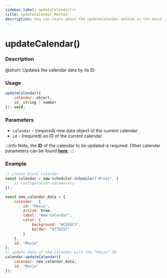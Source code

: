 ```yaml
---
sidebar_label: updateCalendar()+
title: updateCalendar Method
description: You can learn about the updateCalendar method in the documentation of the DHTMLX JavaScript Event Calendar library. Browse developer guides and API reference, try out code examples and live demos, and download a free 30-day evaluation version of DHTMLX Event Calendar.
---
```


# updateCalendar()

### Description

@short: Updates the calendar data by its ID

### Usage

~~~jsx {}
updateCalendar({ 
	calendar: object, 
	id: string | number 
}): void;
~~~

### Parameters

- `calendar` - (required) new data object of the current calendar
- `id` - (required) an ID of the current calendar

:::info
Note, the **ID** of the calendar to be updated is required. Other calendar parameters can be found [**here**](api/config/js_eventcalendar_calendars_config.md).
:::

### Example

~~~jsx {6-17,19-22}
// create Event Calendar
const calendar = new scheduler.Scheduler("#root", {
	// configuration parameters
});

const new_calendar_data = {
	calendar:  {
		id: "Movie",
		active: true,
		label: "New Calendar",
		color: {
			background: "#CEEDC3",
			border: "#77D257"
		}
	},
	id: "Movie"
};
// update data of the calendar with the "Movie" ID
calendar.updateCalendar({
	calendar: new_calendar_data,
	id: "Movie"
});
~~~

